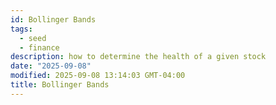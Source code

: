 ```yaml
---
id: Bollinger Bands
tags:
  - seed
  - finance
description: how to determine the health of a given stock
date: "2025-09-08"
modified: 2025-09-08 13:14:03 GMT-04:00
title: Bollinger Bands
---
```

